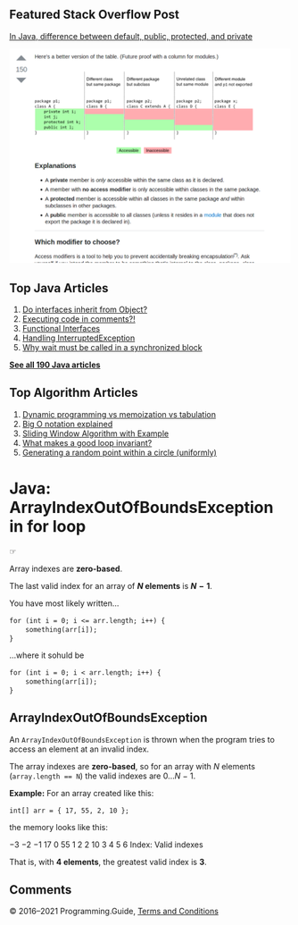 



## Featured Stack Overflow Post

[In Java, difference between default, public, protected, and private](https://stackoverflow.com/a/33627846/276052)

[<img src="../images/so-featured-33627846.png" alt="StackOverflow screenshot thumbnail" class="screenshot" />](https://stackoverflow.com/a/33627846/276052)



## Top Java Articles

1.  [Do interfaces inherit from Object?](do-interfaces-inherit-from-object.html)
2.  [Executing code in comments?!](executing-code-in-comments.html)
3.  [Functional Interfaces](functional-interfaces.html)
4.  [Handling InterruptedException](handling-interrupted-exceptions.html)
5.  [Why wait must be called in a synchronized block](why-wait-must-be-in-synchronized.html)

[**See all 190 Java articles**](index.html)

## Top Algorithm Articles

1.  [Dynamic programming vs memoization vs tabulation](../dynamic-programming-vs-memoization-vs-tabulation.html)
2.  [Big O notation explained](../big-o-notation-explained.html)
3.  [Sliding Window Algorithm with Example](../sliding-window-example.html)
4.  [What makes a good loop invariant?](../what-makes-a-good-loop-invariant.html)
5.  [Generating a random point within a circle (uniformly)](../random-point-within-circle.html)

# Java: ArrayIndexOutOfBoundsException in for loop

☞

Array indexes are **zero-based**.

The last valid index for an array of **_N_ elements** is <span class="no-wrap">***N* − 1**</span>.

You have most likely written…

    for (int i = 0; i <= arr.length; i++) {
        something(arr[i]);
    }

…where it sohuld be

    for (int i = 0; i < arr.length; i++) {
        something(arr[i]);
    }

## ArrayIndexOutOfBoundsException

An `ArrayIndexOutOfBoundsException` is thrown when the program tries to access an element at an invalid index.

The array indexes are **zero-based**, so for an array with _N_ elements (`array.length == N`) the valid indexes are <span class="no-wrap">0…*N* − 1</span>.

**Example:** For an array created like this:

    int[] arr = { 17, 55, 2, 10 };

the memory looks like this:

−3 −2 −1 17 0 55 1 2 2 10 3 4 5 6 Index: Valid indexes

That is, with **4 elements**, the greatest valid index is **3**.

## Comments



© 2016–2021 Programming.Guide, [Terms and Conditions](../terms-and-conditions.html)
